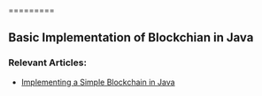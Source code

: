 =========

## Basic Implementation of Blockchian in Java

### Relevant Articles: 

- [Implementing a Simple Blockchain in Java](https://www.baeldung.com/java-blockchain)
